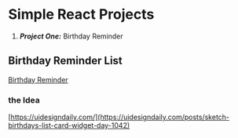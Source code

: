 # Simple React Projects

1. ***Project One:*** Birthday Reminder

## Birthday Reminder List
[Birthday Reminder](https://react-birthday-reminder-list.netlify.app/)

### the Idea
[https://uidesigndaily.com/](https://uidesigndaily.com/posts/sketch-birthdays-list-card-widget-day-1042)
